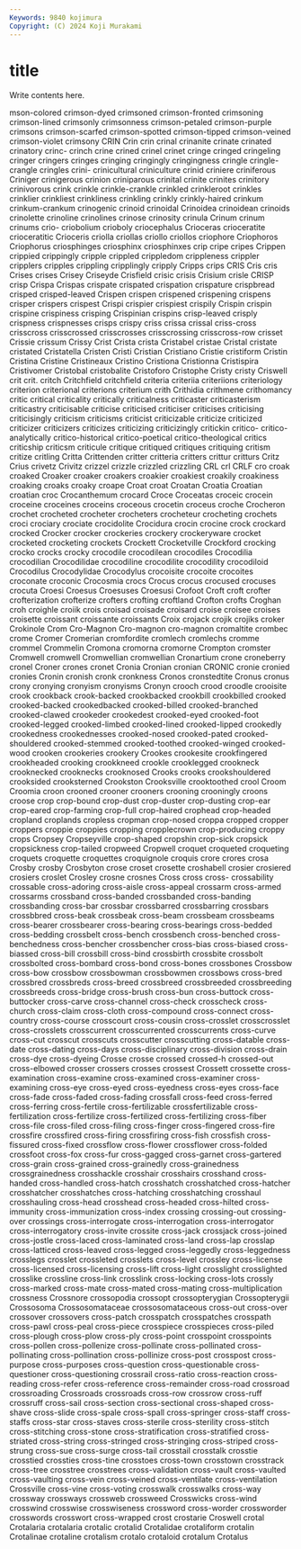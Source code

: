 ```yaml
---
Keywords: 9840 kojimura
Copyright: (C) 2024 Koji Murakami
---
```


# title

Write contents here.



mson-colored crimson-dyed crimsoned crimson-fronted crimsoning crimson-lined crimsonly crimsonness
crimson-petaled crimson-purple crimsons crimson-scarfed crimson-spotted crimson-tipped crimson-veined crimson-violet crimsony CRIN
Crin crin crinal crinanite crinate crinated crinatory crinc- crinch crine
crined crinel crinet cringe cringed cringeling cringer cringers cringes cringing
cringingly cringingness cringle cringle-crangle cringles crini- crinicultural criniculture crinid criniere
criniferous Criniger crinigerous crinion criniparous crinital crinite crinites crinitory crinivorous
crink crinkle crinkle-crankle crinkled crinkleroot crinkles crinklier crinkliest crinkliness crinkling
crinkly crinkly-haired crinkum crinkum-crankum crinogenic crinoid crinoidal Crinoidea crinoidean crinoids
crinolette crinoline crinolines crinose crinosity crinula Crinum crinum crinums crio-
criobolium crioboly criocephalus Crioceras crioceratite crioceratitic Crioceris criolla criollas criollo
criollos criophore Criophoros Criophorus criosphinges criosphinx criosphinxes crip cripe cripes
Crippen crippied crippingly cripple crippled crippledom crippleness crippler cripplers cripples
crippling cripplingly cripply Cripps crips CRIS Cris cris Crises crises
Crisey Criseyde Crisfield crisic crisis Crisium crisle CRISP crisp Crispa
Crispas crispate crispated crispation crispature crispbread crisped crisped-leaved Crispen crispen
crispened crispening crispens crisper crispers crispest Crispi crispier crispiest crispily
Crispin crispin crispine crispiness crisping Crispinian crispins crisp-leaved crisply crispness
crispnesses crisps crispy criss crissa crissal criss-cross crisscross crisscrossed crisscrosses
crisscrossing crisscross-row crisset Crissie crissum Crissy Crist Crista crista Cristabel
cristae Cristal cristate cristated Cristatella Cristen Cristi Cristian Cristiano Cristie
cristiform Cristin Cristina Cristine Cristineaux Cristino Cristiona Cristionna Cristispira Cristivomer
Cristobal cristobalite Cristoforo Cristophe Cristy cristy Criswell crit crit. critch
Critchfield critchfield criteria criteriia criteriions criteriology criterion criterional criterions criterium
crith Crithidia crithmene crithomancy critic critical criticality critically criticalness criticaster
criticasterism criticastry criticisable criticise criticised criticiser criticises criticising criticisingly criticism
criticisms criticist criticizable criticize criticized criticizer criticizers criticizes criticizing criticizingly
critickin critico- critico-analytically critico-historical critico-poetical critico-theological critics criticship criticsm criticule
critique critiqued critiques critiquing critism critize critling Critta Crittenden critter
critteria critters crittur critturs Critz Crius crivetz Crivitz crizzel crizzle
crizzled crizzling CRL crl CRLF cro croak croaked Croaker croaker
croakers croakier croakiest croakily croakiness croaking croaks croaky croape Croat
croat Croatan Croatia Croatian croatian croc Crocanthemum crocard Croce Croceatas
croceic crocein croceine croceines croceins croceous crocetin croceus croche Crocheron
crochet crocheted crocheter crocheters crocheteur crocheting crochets croci crociary crociate
crocidolite Crocidura crocin crocine crock crockard crocked Crocker crocker crockeries
crockery crockeryware crocket crocketed crocketing crockets Crockett Crocketville Crockford crocking
crocko crocks crocky crocodile crocodilean crocodiles Crocodilia crocodilian Crocodilidae crocodiline
crocodilite crocodility crocodiloid Crocodilus Crocodylidae Crocodylus crocoisite crocoite crocoites croconate
croconic Crocosmia crocs Crocus crocus crocused crocuses crocuta Croesi Croesus
Croesuses Croesusi Crofoot Croft croft crofter crofterization crofterize crofters crofting
croftland Crofton crofts Croghan croh croighle croiik crois croisad croisade
croisard croise croisee croises croisette croissant croissante croissants Croix crojack
crojik crojiks croker Crokinole Crom Cro-Magnon Cro-magnon cro-magnon cromaltite crombec
crome Cromer Cromerian cromfordite cromlech cromlechs cromme crommel Crommelin Cromona
cromorna cromorne Crompton cromster Cromwell cromwell Cromwellian cromwellian Cronartium crone
croneberry cronel Croner crones cronet Cronia Cronian cronian CRONIC cronie
cronied cronies Cronin cronish cronk cronkness Cronos cronstedtite Cronus cronus
crony cronying cronyism cronyisms Cronyn crooch crood croodle crooisite crook
crookback crook-backed crookbacked crookbill crookbilled crooked crooked-backed crookedbacked crooked-billed crooked-branched
crooked-clawed crookeder crookedest crooked-eyed crooked-foot crooked-legged crooked-limbed crooked-lined crooked-lipped crookedly
crookedness crookednesses crooked-nosed crooked-pated crooked-shouldered crooked-stemmed crooked-toothed crooked-winged crooked-wood crooken
crookeries crookery Crookes crookesite crookfingered crookheaded crooking crookkneed crookle crooklegged
crookneck crooknecked crooknecks crooknosed Crooks crooks crookshouldered crooksided crooksterned Crookston
Crooksville crooktoothed crool Croom Croomia croon crooned crooner crooners crooning
crooningly croons croose crop crop-bound crop-dust crop-duster crop-dusting crop-ear crop-eared
crop-farming crop-full crop-haired crophead crop-headed cropland croplands cropless cropman crop-nosed
croppa cropped cropper croppers croppie croppies cropping cropplecrown crop-producing croppy
crops Cropsey Cropseyville crop-shaped cropshin crop-sick cropsick cropsickness crop-tailed cropweed
Cropwell croquet croqueted croqueting croquets croquette croquettes croquignole croquis crore
crores crosa Crosby crosby Crosbyton crose croset crosette croshabell crosier
crosiered crosiers croslet Crosley crosne crosnes Cross cross cross- crossability
crossable cross-adoring cross-aisle cross-appeal crossarm cross-armed crossarms crossband cross-banded crossbanded
cross-banding crossbanding cross-bar crossbar crossbarred crossbarring crossbars crossbbred cross-beak crossbeak
cross-beam crossbeam crossbeams cross-bearer crossbearer cross-bearing cross-bearings cross-bedded cross-bedding crossbelt
cross-bench crossbench cross-benched cross-benchedness cross-bencher crossbencher cross-bias cross-biased cross-biassed cross-bill
crossbill cross-bind crossbirth crossbite crossbolt crossbolted cross-bombard cross-bond cross-bones crossbones
Crossbow cross-bow crossbow crossbowman crossbowmen crossbows cross-bred crossbred crossbreds cross-breed
crossbreed crossbreeded crossbreeding crossbreeds cross-bridge cross-brush cross-bun cross-buttock cross-buttocker cross-carve
cross-channel cross-check crosscheck cross-church cross-claim cross-cloth cross-compound cross-connect cross-country cross-course
crosscourt cross-cousin cross-crosslet crosscrosslet cross-crosslets crosscurrent crosscurrented crosscurrents cross-curve cross-cut
crosscut crosscuts crosscutter crosscutting cross-datable cross-date cross-dating cross-days cross-disciplinary cross-division
cross-drain cross-dye cross-dyeing Crosse crosse crossed crossed-h crossed-out cross-elbowed crosser
crossers crosses crossest Crossett crossette cross-examination cross-examine cross-examined cross-examiner cross-examining
cross-eye cross-eyed cross-eyedness cross-eyes cross-face cross-fade cross-faded cross-fading crossfall cross-feed
cross-ferred cross-ferring cross-fertile cross-fertilizable crossfertilizable cross-fertilization cross-fertilize cross-fertilized cross-fertilizing cross-fiber
cross-file cross-filed cross-filing cross-finger cross-fingered cross-fire crossfire crossfired cross-firing crossfiring
cross-fish crossfish cross-fissured cross-fixed crossflow cross-flower crossflower cross-folded crossfoot cross-fox
cross-fur cross-gagged cross-garnet cross-gartered cross-grain cross-grained cross-grainedly cross-grainedness crossgrainedness crosshackle
crosshair crosshairs crosshand cross-handed cross-handled cross-hatch crosshatch crosshatched cross-hatcher crosshatcher
crosshatches cross-hatching crosshatching crosshaul crosshauling cross-head crosshead cross-headed cross-hilted cross-immunity
cross-immunization cross-index crossing crossing-out crossing-over crossings cross-interrogate cross-interrogation cross-interrogator cross-interrogatory
cross-invite crossite cross-jack crossjack cross-joined cross-jostle cross-laced cross-laminated cross-land cross-lap
crosslap cross-latticed cross-leaved cross-legged cross-leggedly cross-leggedness crosslegs crosslet crossleted crosslets
cross-level crossley cross-license cross-licensed cross-licensing cross-lift cross-light crosslight crosslighted crosslike
crossline cross-link crosslink cross-locking cross-lots crossly cross-marked cross-mate cross-mated cross-mating
cross-multiplication crossness Crossnore crossopodia crossopt crossopterygian Crossopterygii Crossosoma Crossosomataceae crossosomataceous
cross-out cross-over crossover crossovers cross-patch crosspatch crosspatches crosspath cross-pawl cross-peal
cross-piece crosspiece crosspieces cross-piled cross-plough cross-plow cross-ply cross-point crosspoint crosspoints
cross-pollen cross-pollenize cross-pollinate cross-pollinated cross-pollinating cross-pollination cross-pollinize cross-post crosspost cross-purpose
cross-purposes cross-question cross-questionable cross-questioner cross-questioning crossrail cross-ratio cross-reaction cross-reading cross-refer
cross-reference cross-remainder cross-road crossroad crossroading Crossroads crossroads cross-row crossrow cross-ruff
crossruff cross-sail cross-section cross-sectional cross-shaped cross-shave cross-slide cross-spale cross-spall cross-springer
cross-staff cross-staffs cross-star cross-staves cross-sterile cross-sterility cross-stitch cross-stitching cross-stone cross-stratification
cross-stratified cross-striated cross-string cross-stringed cross-stringing cross-striped cross-strung cross-sue cross-surge cross-tail
crosstail crosstalk crosstie crosstied crossties cross-tine crosstoes cross-town crosstown crosstrack
cross-tree crosstree crosstrees cross-validation cross-vault cross-vaulted cross-vaulting cross-vein cross-veined cross-ventilate
cross-ventilation Crossville cross-vine cross-voting crosswalk crosswalks cross-way crossway crossways crossweb
crossweed Crosswicks cross-wind crosswind crosswise crosswiseness crossword cross-worder crossworder crosswords
crosswort cross-wrapped crost crostarie Croswell crotal Crotalaria crotalaria crotalic crotalid
Crotalidae crotaliform crotalin Crotalinae crotaline crotalism crotalo crotaloid crotalum Crotalus
